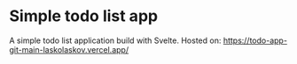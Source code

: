 # Simple todo list app

A simple todo list application build with Svelte. Hosted on: https://todo-app-git-main-laskolaskov.vercel.app/